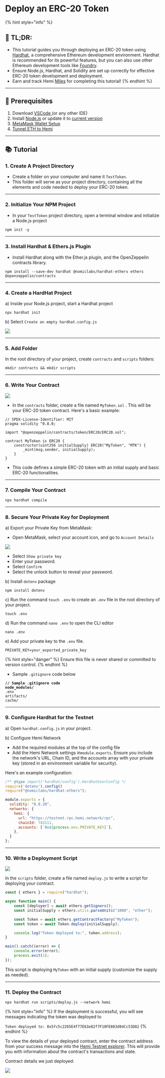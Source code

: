 # Deploy an ERC-20 Token

{% hint style="info" %}
## 📜 **TL;DR:**

* This tutorial guides you through deploying an ERC-20 token using [Hardhat](https://hardhat.org/), a comprehensive Ethereum development environment. Hardhat is recommended for its powerful features, but you can also use other Ethereum development tools like [Foundry](https://book.getfoundry.sh/).
* Ensure Node.js, Hardhat, and Solidity are set up correctly for effective ERC-20 token development and deployment.
* Earn and track Hemi [Miles](https://points.absinthe.network/hemi/start) for completing this tutorial!
{% endhint %}



***

## 🏁 Prerequisites

1. Download [VSCode ](https://code.visualstudio.com/download)(or any other IDE)
2. Install [Node.js](https://nodejs.org/en/download/) or update it to [current version](https://blog.hubspot.com/website/update-node-js)
3. [MetaMask Wallet Setup](../metamask-wallet-setup.md)
4. [Tunnel ETH to Hemi](../tunnel-eth-to-hemi.md)

***

## 📚 Tutorial

### 1. Create A Project Directory

* Create a folder on your computer and name it `TestToken`.
* This folder will serve as your project directory, containing all the elements and code needed to deploy your ERC-20 token.

***

### 2. Initialize Your NPM Project

* In your `TestToken` project directory, open a terminal window and initialize a Node.js project

```shell
npm init -y
```

***

### 3. Install Hardhat & Ethers.js Plugin

* Install Hardhat along with the Ether.js plugin, and the OpenZeppelin contracts library.

```shell
npm install --save-dev hardhat @nomiclabs/hardhat-ethers ethers @openzeppelin/contracts
```

***

### 4. Create a HardHat Project

a) Inside your Node.js project, start a Hardhat project

```shell
npx hardhat init
```

b) Select `Create an empty hardhat.config.js`

![](../../.gitbook/assets/1d.png)

***

### 5. Add Folder

In the root directory of your project, create `contracts` and `scripts` folders:

```shell
mkdir contracts && mkdir scripts
```

***

### 6. Write Your Contract

![](../../.gitbook/assets/2d.png)

* In the `contracts` folder, create a file named `MyToken.sol` . This will be your ERC-20 token contract. Here's a basic example:

```solidity
// SPDX-License-Identifier: MIT
pragma solidity ^0.8.0;

import "@openzeppelin/contracts/token/ERC20/ERC20.sol";

contract MyToken is ERC20 {
    constructor(uint256 initialSupply) ERC20("MyToken", "MTK") {
        _mint(msg.sender, initialSupply);
    }
}
```

* This code defines a simple ERC-20 token with an initial supply and basic ERC-20 functionalities.

***

### 7. Compile Your Contract

```shell
npx hardhat compile 
```

***

### 8. Secure Your Private Key for Deployment

a) Export your Private Key from MetaMask:

* Open MetaMask, select your account icon, and go to `Account Details`

![](../../.gitbook/assets/3d.png)

* Select `Show private key`
* Enter your password.
* Select `Confirm`
* Select the unlock button to reveal your password.

b) Install `dotenv` package

```shell
npm install dotenv
```

c) Run the command `touch .env` to create an `.env` file in the root directory of your project.&#x20;

```
touch .env
```

d) Run the command `nano .env` to open the CLI editor&#x20;

```none
nano .env
```

e) Add your private key to the `.env` file.

```none
PRIVATE_KEY=your_exported_private_key
```

{% hint style="danger" %}
Ensure this file is never shared or committed to version control.
{% endhint %}

* Sample `.gitignore` code below

<pre class="language-markup"><code class="lang-markup"><strong>// Sample .gitignore code
</strong><strong>node_modules/
</strong>.env
artifacts/
cache/
</code></pre>

***

### 9. Configure Hardhat for the Testnet

a) Open `hardhat.config.js` in your project.

b) Configure Hemi Network

* Add the required modules at the top of the config file
* Add the Hemi Network settings in`module.exports`. Ensure you include the network's URL, Chain ID, and the accounts array with your private key (stored in an environment variable for security).

Here's an example configuration:

```javascript
/** @type import('hardhat/config').HardhatUserConfig */
require('dotenv').config()
require("@nomiclabs/hardhat-ethers");

module.exports = {
  solidity: "0.8.20",
  networks: {
    hemi: {
      url: "https://testnet.rpc.hemi.network/rpc",
      chainId: 743111,
      accounts: [`0x${process.env.PRIVATE_KEY}`],
    },
  }
};
```

***

### 10. Write a Deployment Script

![](../../.gitbook/assets/4d.png)

In the `scripts` folder, create a file named `deploy.js` to write a script for deploying your contract.

```javascript
const { ethers } = require("hardhat");

async function main() {
    const [deployer] = await ethers.getSigners();
    const initialSupply = ethers.utils.parseUnits("1000", "ether");

    const Token = await ethers.getContractFactory("MyToken");
    const token = await Token.deploy(initialSupply);

    console.log("Token deployed to:", token.address);
}

main().catch((error) => {
    console.error(error);
    process.exit(1);
});
```

This script is deploying `MyToken` with an initial supply (customize the supply as needed).

***

### 11. Deploy the Contract

```shell
npx hardhat run scripts/deploy.js --network hemi
```

{% hint style="info" %}
If the deployment is successful, you will see messages indicating the token was deployed to

`Token deployed to: 0x5fc5c2265E4f77E63e82f7F10FE803d04Cc53D82`
{% endhint %}



To view the details of your deployed contract, enter the contract address from your success message into the [Hemi Testnet explorer](https://testnet.explorer.hemi.xyz). This will provide you with information about the contract's transactions and state.

Contract details we just deployed:

![](../../.gitbook/assets/5d.png)

